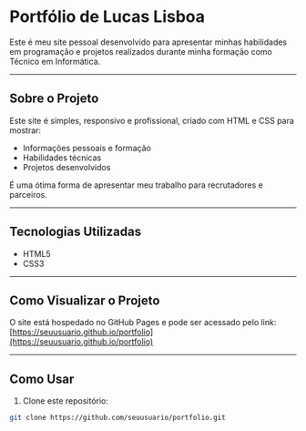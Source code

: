 # Portfólio de Lucas Lisboa

Este é meu site pessoal desenvolvido para apresentar minhas habilidades em programação e projetos realizados durante minha formação como Técnico em Informática.

---

## Sobre o Projeto

Este site é simples, responsivo e profissional, criado com HTML e CSS para mostrar:

- Informações pessoais e formação
- Habilidades técnicas
- Projetos desenvolvidos

É uma ótima forma de apresentar meu trabalho para recrutadores e parceiros.

---

## Tecnologias Utilizadas

- HTML5
- CSS3

---

## Como Visualizar o Projeto

O site está hospedado no GitHub Pages e pode ser acessado pelo link:  
[https://seuusuario.github.io/portfolio](https://seuusuario.github.io/portfolio)

---

## Como Usar

1. Clone este repositório:
```bash
git clone https://github.com/seuusuario/portfolio.git
